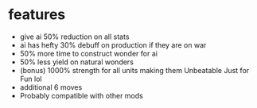 # features
- give ai 50% reduction on all stats
- ai has hefty 30% debuff on production if they are on war
- 50% more time to construct wonder for ai
- 50% less yield on natural wonders
- (bonus) 1000% strength for all units making them Unbeatable Just for Fun lol
- additional 6 moves
- Probably compatible with other mods 
